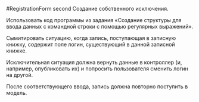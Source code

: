 #RegistrationForm second
Создание собственного исключения.

Использовать код программы из задания «Создание структуры для ввода данных с командной строки с помощью регулярных выражений».

Сымитировать ситуацию, когда запись, поступающая в записную книжку, содержит поле логин,  существующий в данной записной книжке.

Исключительная ситуация должна вернуть данные в контроллер (и, например, опубликовать их) и попросить пользователя сменить логин на другой.

После соответствующего ввода, запись должна повторно поступить в модель. 